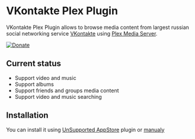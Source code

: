 VKontakte Plex Plugin
=====

VKontakte Plex Plugin allows to browse media content from largest russian social networking service [VKontakte](http://vk.com/) using [Plex Media Server](http://plex.tv/).


[![Donate](https://www.paypalobjects.com/en_US/RU/i/btn/btn_donateCC_LG.gif)](https://www.paypal.com/cgi-bin/webscr?cmd=_donations&business=27YXJGA4W5VP4&lc=RU&item_name=KOL%27s%20Plex%20VKontakte%20Plugin&item_number=VKontakte%2ebundle&currency_code=USD&bn=PP%2dDonationsBF%3abtn_donateCC_LG%2egif%3aNonHosted "Donate for project support")


Current status
-------

* Support video and music
* Support albums
* Support friends and groups media content
* Support video and music searching


Installation
-------

You can install it using [UnSupported AppStore](https://forums.plex.tv/index.php/topic/25523-unsupported-as-in-totally-unofficial-appstore/) plugin or [manualy](https://support.plex.tv/hc/en-us/articles/201187656-How-do-I-manually-install-a-channel-)

